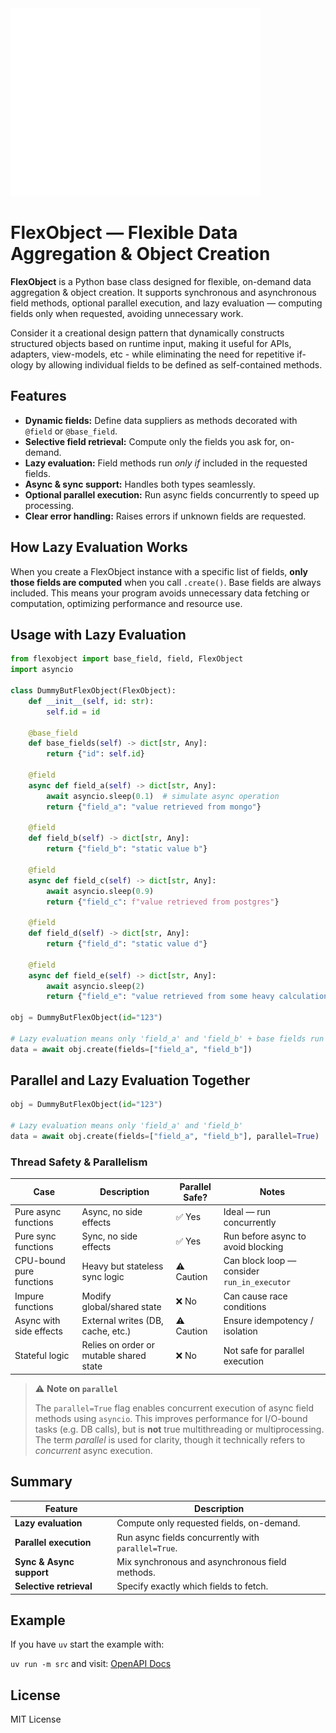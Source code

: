 <img src="./flexobject-with-text.svg" alt="Flex Object Logo" height="300"/>

# FlexObject — Flexible Data Aggregation & Object Creation

**FlexObject** is a Python base class designed for flexible, on-demand data aggregation & object creation. It supports synchronous and asynchronous field methods, optional parallel execution, and lazy evaluation — computing fields only when requested, avoiding unnecessary work.

Consider it a creational design pattern that dynamically constructs structured objects based on runtime input, making it useful for APIs, adapters, view-models, etc - while eliminating the need for repetitive if-ology by allowing individual fields to be defined as self-contained methods.

## Features

* **Dynamic fields:** Define data suppliers as methods decorated with `@field` or `@base_field`.
* **Selective field retrieval:** Compute only the fields you ask for, on-demand.
* **Lazy evaluation:** Field methods run *only if* included in the requested fields.
* **Async & sync support:** Handles both types seamlessly.
* **Optional parallel execution:** Run async fields concurrently to speed up processing.
* **Clear error handling:** Raises errors if unknown fields are requested.

## How Lazy Evaluation Works

When you create a FlexObject instance with a specific list of fields, **only those fields are computed** when you call `.create()`. Base fields are always included. This means your program avoids unnecessary data fetching or computation, optimizing performance and resource use.

## Usage with Lazy Evaluation

```python
from flexobject import base_field, field, FlexObject
import asyncio

class DummyButFlexObject(FlexObject):
    def __init__(self, id: str):
        self.id = id

    @base_field
    def base_fields(self) -> dict[str, Any]:
        return {"id": self.id}

    @field
    async def field_a(self) -> dict[str, Any]:
        await asyncio.sleep(0.1)  # simulate async operation
        return {"field_a": "value retrieved from mongo"}

    @field
    def field_b(self) -> dict[str, Any]:
        return {"field_b": "static value b"}

    @field
    async def field_c(self) -> dict[str, Any]:
        await asyncio.sleep(0.9)
        return {"field_c": f"value retrieved from postgres"}

    @field
    def field_d(self) -> dict[str, Any]:
        return {"field_d": "static value d"}

    @field
    async def field_e(self) -> dict[str, Any]:
        await asyncio.sleep(2)
        return {"field_e": "value retrieved from some heavy calculations"}

obj = DummyButFlexObject(id="123")

# Lazy evaluation means only 'field_a' and 'field_b' + base fields run
data = await obj.create(fields=["field_a", "field_b"])
```

## Parallel and Lazy Evaluation Together

```python
obj = DummyButFlexObject(id="123")

# Lazy evaluation means only 'field_a' and 'field_b'
data = await obj.create(fields=["field_a", "field_b"], parallel=True)  # async fields run concurrently
```

### Thread Safety & Parallelism

| Case                      | Description                                  | Parallel Safe? | Notes                                         |
|---------------------------|----------------------------------------------|----------------|-----------------------------------------------|
| Pure async functions      | Async, no side effects                       | ✅ Yes         | Ideal — run concurrently                      |
| Pure sync functions       | Sync, no side effects                        | ✅ Yes         | Run before async to avoid blocking            |
| CPU-bound pure functions  | Heavy but stateless sync logic               | ⚠️ Caution      | Can block loop — consider `run_in_executor`  |
| Impure functions          | Modify global/shared state                   | ❌ No          | Can cause race conditions                     |
| Async with side effects   | External writes (DB, cache, etc.)            | ⚠️ Caution      | Ensure idempotency / isolation               |
| Stateful logic            | Relies on order or mutable shared state      | ❌ No          | Not safe for parallel execution               |

> ⚠️ **Note on `parallel`**
>
> The `parallel=True` flag enables concurrent execution of async field methods using `asyncio`. 
> This improves performance for I/O-bound tasks (e.g. DB calls), but is **not** true multithreading or multiprocessing.
> The term *parallel* is used for clarity, though it technically refers to *concurrent* async execution.

## Summary

| Feature                  | Description                                         |
| ------------------------ | --------------------------------------------------- |
| **Lazy evaluation**      | Compute only requested fields, on-demand.           |
| **Parallel execution**   | Run async fields concurrently with `parallel=True`. |
| **Sync & Async support** | Mix synchronous and asynchronous field methods.     |
| **Selective retrieval**  | Specify exactly which fields to fetch.              |

## Example

If you have `uv` start the example with:

`uv run -m src` and visit: [OpenAPI Docs](http://localhost:5005/docs)

## License 

MIT License
